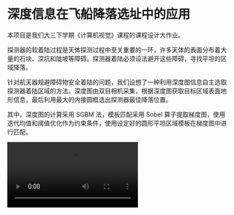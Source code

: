 # 深度信息在飞船降落选址中的应用

本项目是我们大三下学期《计算机视觉》课程的课程设计大作业。

探测器的软着陆过程是天体探测过程中至关重要的一环，许多天体的表面分布着大量的石块、深坑和陡坡等障碍。探测器着陆必须设法避开这些障碍，寻找平坦的区域降落。

针对航天器规避障碍物安全着陆的问题，我们设想了一种利用深度图信息自主选取探测器着陆区域的方法。深度图由双目相机采集，根据深度图获取目标区域表面地形信息，最后利用最大的内接圆框选出探测器最佳降落位置。

其中，深度图的计算采用 SGBM 法，模板匹配采用 Sobel 算子提取梯度图，使用迭代均值和阈值优化作为约束条件，使用设定好的圆形平坦区域模板在梯度图中进行匹配。

<!-- https://github.com/Lguanghui/findBestLandingPlace/assets/59787459/db0bcfc9-06a3-4ac9-a67b-c60ed854cdce -->
<video src="https://github.com/Lguanghui/findBestLandingPlace/assets/59787459/db0bcfc9-06a3-4ac9-a67b-c60ed854cdce"></video>
